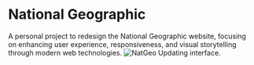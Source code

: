 # National Geographic
A personal project to redesign the National Geographic website, focusing on enhancing user experience, responsiveness, and visual storytelling through modern web technologies.
![NatGeo](https://github.com/user-attachments/assets/ea2b46aa-9917-40e8-b3ee-cf7f0e07e988)
Updating interface.
